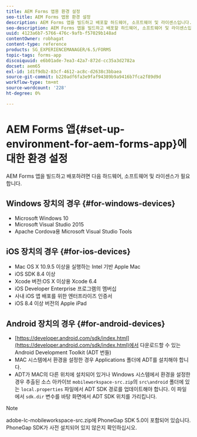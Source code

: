 ```yaml
---
title: AEM Forms 앱용 환경 설정
seo-title: AEM Forms 앱용 환경 설정
description: AEM Forms 앱을 빌드하고 배포할 하드웨어, 소프트웨어 및 라이센스입니다.
seo-description: AEM Forms 앱을 빌드하고 배포할 하드웨어, 소프트웨어 및 라이센스입니다.
uuid: 4123a6b7-5766-476c-9afb-f57029b148ad
contentOwner: robhagat
content-type: reference
products: SG_EXPERIENCEMANAGER/6.5/FORMS
topic-tags: forms-app
discoiquuid: e6b01ade-7ea3-42a7-872d-cc35a3d2782a
docset: aem65
exl-id: 1d1f9db2-83cf-4612-ac8c-d2638c3bbaea
source-git-commit: b220adf6fa3e9faf94389b9a9416b7fca2f89d9d
workflow-type: tm+mt
source-wordcount: '228'
ht-degree: 0%

---
```


# AEM Forms 앱{#set-up-environment-for-aem-forms-app}에 대한 환경 설정

AEM Forms 앱을 빌드하고 배포하려면 다음 하드웨어, 소프트웨어 및 라이센스가 필요합니다.

## Windows 장치의 경우 {#for-windows-devices}

* Microsoft Windows 10
* Microsoft Visual Studio 2015
* Apache Cordova용 Microsoft Visual Studio Tools

## iOS 장치의 경우 {#for-ios-devices}

* Mac OS X 10.9.5 이상을 실행하는 Intel 기반 Apple Mac
* iOS SDK 8.4 이상
* Xcode 버전:OS X 이상용 Xcode 6.4
* iOS Developer Enterprise 프로그램의 멤버십
* 사내 iOS 앱 배포를 위한 엔터프라이즈 인증서
* iOS 8.4 이상 버전의 Apple iPad

## Android 장치의 경우 {#for-android-devices}

* [https://developer.android.com/sdk/index.html](https://developer.android.com/sdk/index.html)에서 다운로드할 수 있는 Android Development Toolkit (ADT 번들)
* MAC 시스템에서 환경을 설정한 경우 Applications 폴더에 ADT를 설치해야 합니다.
* ADT가 MAC의 다른 위치에 설치되어 있거나 Windows 시스템에서 환경을 설정한 경우 추출된 소스 아카이브 `mobileworkspace-src.zip`의 `src\android` 폴더에 있는 `local.properties` 파일에서 ADT SDK 경로를 업데이트해야 합니다. 이 파일에서 `sdk.dir` 변수를 바탕 화면에서 ADT SDK 위치를 가리킵니다.

>[!NOTE]
>
>adobe-lc-mobileworkspace-src.zip에 PhoneGap SDK 5.0이 포함되어 있습니다. PhoneGap SDK가 사전 설치되어 있지 않은지 확인하십시오.
